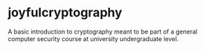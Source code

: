 # joyfulcryptography
A basic introduction to cryptography meant to be part of a general computer security course at university undergraduate level. 

